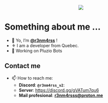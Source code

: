 <div align="center">
  <a href="https://discord.com/users/1331242382167117994">
    <img src="https://widgets.vendicated.dev/user?id=1331242382167117994&theme=dark&banner=false&full-banner=false&rounded-corners=true&discord-icon=true&badges=false&guess-nitro=false&" />
  </a>
</div>

# Something about me ...
- 👋 Yo, I’m **[@r3nm4rss](https://github.com/r3nm4rs-dev)** !
- ⚜️ I am a developer from Quebec.
- 📌 Working on Pluzio Bots


## Contact me
- 📫 How to reach me:
  - **Discord**: **``@r3nm4rss_v2``**:
  - **Server**: https://discord.gg/gVATum7qu6
  - **Mail profesional**: **r3nm4rsss@proton.me**
